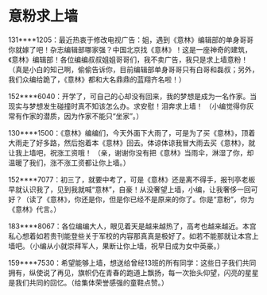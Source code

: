 # 意粉求上墙

131****1205：最近热衷于修改电视广告：姐，遇到《意林》编辑部的单身哥哥你就嫁了吧！杂志编辑部哪家强？中国北京找《意林》！这是一座神奇的建筑，《意林》编辑部！各位编编叔叔姐姐哥哥们，我不卖广告，我只是求上墙意粉！（真是小白的知己啊，偷偷告诉你，目前编辑部单身哥哥只有白哥和磊叔；另外，我们众编给跪了，《意林》都和大名鼎鼎的蓝翔齐名啦！） 

152****6040：开学了，可自己的心却没有回来，我的梦想是成为一名作家。当现实与梦想发生碰撞时真不知该怎么办。求安慰！泪奔求上墙！ （小编觉得你灰常有作家的潜质，因为作家不能只“坐家”。） 

130****1500：《意林》编编们，今天外面下大雨了，可是为了买《意林》，顶着大雨走了好多路，然后抱着本《意林》回去。体谅体谅我冒大雨去买《意林》，就让我上墙吧，祝涨工资哦！ （亲，谢谢你没有把《意林》当雨伞，淋湿了你，却温暖了我们，涨不涨工资都让你上墙。） 

152****7077：初三了，就要中考了，可是《意林》还是离不得手，报刊亭老板早就认识我了，见到我就喊“意林”，自豪！从没奢望上墙，小编，让我奢侈一回可好？（读了《意林》，你还是你，但是你已经不是原来的你了。你是“意粉”，你为《意林》代言。） 

183****8067：各位编编大人，眼见着天是越来越热了，高考也越来越近。本宫私心想着如若贵刊能登些关于军校的内容那真真是极好了。如若不能那就让本宫上墙吧。（小编从小就崇拜军人，果断让你上墙，祝早日成为女中英豪。） 

159****7530：希望能够上墙，想送给曾经13班的所有同学：这些日子我们共同拥有，纵使说了再见，旗帜仍在青春的跑道上飘扬，每一次抬头仰望，闪亮的星星是我们共同的回忆。（给集体荣誉感强的童鞋点赞。）